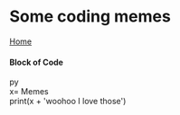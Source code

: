 <h1> Some coding memes</h1>
<a href="README.md">Home</a>
<h4>Block of Code</h4>
<div>
py<br>
x= Memes<br>
print(x + 'woohoo I love those')</div>
